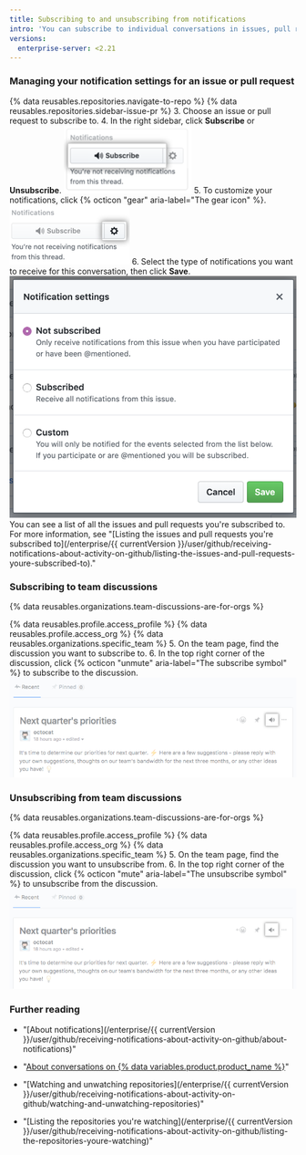 ```yaml
---
title: Subscribing to and unsubscribing from notifications
intro: 'You can subscribe to individual conversations in issues, pull requests, and team discussions, even if you\'re not watching the repository or a member of the team where the conversation is occurring. If you\'re no longer interested in a conversation, you can unsubscribe or customize the types of notifications you receive.'
versions:
  enterprise-server: <2.21
---
```


### Managing your notification settings for an issue or pull request

{% data reusables.repositories.navigate-to-repo %}
{% data reusables.repositories.sidebar-issue-pr %}
3. Choose an issue or pull request to subscribe to.
4. In the right sidebar, click **Subscribe** or **Unsubscribe**.
   ![Conversation Subscribe button](/assets/images/help/notifications/subscribe_button_with_gear.png)
5. To customize your notifications, click {% octicon "gear" aria-label="The gear icon" %}.
   ![Gear button next to Conversation Subscribe](/assets/images/help/notifications/subscribe_button_with_gear_chosen.png)
6. Select the type of notifications you want to receive for this conversation, then click **Save**.
   ![Conversation Subscribe options list](/assets/images/help/notifications/subscribe_options.png)
You can see a list of all the issues and pull requests you're subscribed to. For more information, see "[Listing the issues and pull requests you're subscribed to](/enterprise/{{ currentVersion }}/user/github/receiving-notifications-about-activity-on-github/listing-the-issues-and-pull-requests-youre-subscribed-to)."

### Subscribing to team discussions

{% data reusables.organizations.team-discussions-are-for-orgs %}

{% data reusables.profile.access_profile %}
{% data reusables.profile.access_org %}
{% data reusables.organizations.specific_team %}
5. On the team page, find the discussion you want to subscribe to.
6. In the top right corner of the discussion, click {% octicon "unmute" aria-label="The subscribe symbol" %} to subscribe to the discussion.
   ![Team discussion Subscribe button](/assets/images/help/notifications/team-discussion-subscribe-button.png)

### Unsubscribing from team discussions

{% data reusables.organizations.team-discussions-are-for-orgs %}

{% data reusables.profile.access_profile %}
{% data reusables.profile.access_org %}
{% data reusables.organizations.specific_team %}
5. On the team page, find the discussion you want to unsubscribe from.
6. In the top right corner of the discussion, click {% octicon "mute" aria-label="The unsubscribe symbol" %} to unsubscribe from the discussion.
   ![Team discussion Subscribe button](/assets/images/help/notifications/team-discussion-unsubscribe-button.png)

### Further reading

- "[About notifications](/enterprise/{{ currentVersion }}/user/github/receiving-notifications-about-activity-on-github/about-notifications)"
- "[About conversations on {% data variables.product.product_name %}](/articles/about-conversations-on-github)"
- "[Watching and unwatching repositories](/enterprise/{{ currentVersion }}/user/github/receiving-notifications-about-activity-on-github/watching-and-unwatching-repositories)"

- "[Listing the repositories you're watching](/enterprise/{{ currentVersion }}/user/github/receiving-notifications-about-activity-on-github/listing-the-repositories-youre-watching)"

